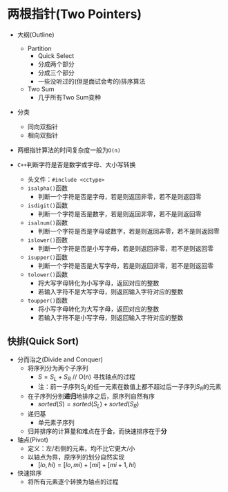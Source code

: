# 两根指针(Two Pointers)

* 大纲(Outline)
  * Partition
    * Quick Select
    * 分成两个部分
    * 分成三个部分
    * 一些没听过的(但是面试会考的)排序算法
  * Two Sum
    * 几乎所有Two Sum变种
* 分类
  * 同向双指针
  * 相向双指针
* 两根指针算法的时间复杂度一般为`O(n)`

* `C++`判断字符是否是数字或字母、大小写转换
  * 头文件：`#include <cctype>`
  * `isalpha()`函数
    * 判断一个字符是否是字母，若是则返回非零，若不是则返回零
  * `isdigit()`函数
    * 判断一个字符是否是数字，若是则返回非零，若不是则返回零
  * `isalnum()`函数
    * 判断一个字符是否是字母或数字，若是则返回非零，若不是则返回零
  * `islower()`函数
    * 判断一个字符是否是小写字母，若是则返回非零，若不是则返回零
  * `isupper()`函数
    * 判断一个字符是否是大写字母，若是则返回非零，若不是则返回零
  * `tolower()`函数
    * 将大写字母转化为小写字母，返回对应的整数
    * 若输入字符不是大写字母，则返回输入字符对应的整数
  * `toupper()`函数
    * 将小写字母转化为大写字母，返回对应的整数
    * 若输入字符不是小写字母，则返回输入字符对应的整数
## 快排(Quick Sort)
* 分而治之(Divide and Conquer)
  * 将序列分为两个子序列
    * $S = S_L + S_R$ // O(n) 寻找轴点的过程
    * 注：前一子序列$S_L$的任一元素在数值上都不超过后一子序列$S_R$的元素
  * 在子序列分别**递归**地排序之后，原序列自然有序
    * $sorted(S) = sorted(S_L) + sorted(S_R)$
  * 递归基
    * 单元素子序列
  * 归并排序的计算量和难点在于**合**，而快速排序在于**分**
* 轴点(Pivot)
  * 定义：左/右侧的元素，均不比它更大/小
  * 以轴点为界，原序列的划分自然实现
    * $[lo, hi) = [lo, mi) + [mi] + [mi+1, hi)$
* 快速排序
  * 将所有元素逐个转换为轴点的过程
```

```
